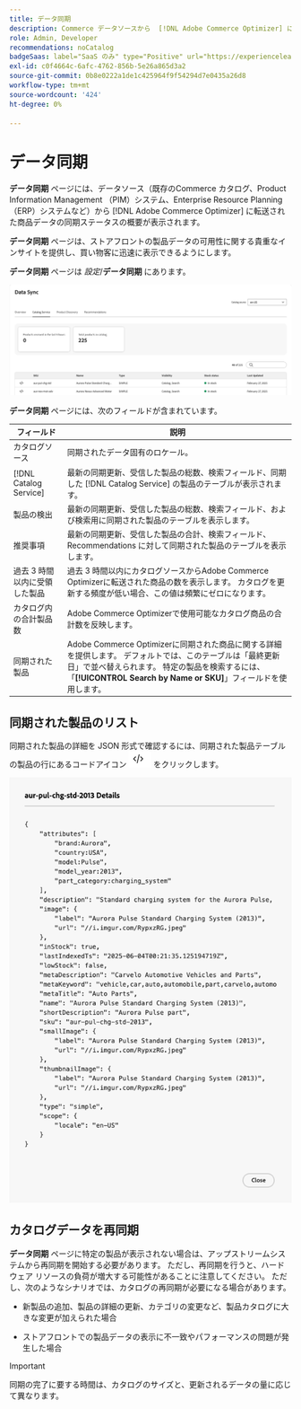 ```yaml
---
title: データ同期
description: Commerce データソースから  [!DNL Adobe Commerce Optimizer] に同期されているカタログデータを確認します。
role: Admin, Developer
recommendations: noCatalog
badgeSaas: label="SaaS のみ" type="Positive" url="https://experienceleague.adobe.com/en/docs/commerce/user-guides/product-solutions" tooltip="Adobe Commerce as a Cloud ServiceおよびAdobe Commerce Optimizer プロジェクトにのみ適用されます（Adobeで管理される SaaS インフラストラクチャ）。"
exl-id: c0f4664c-6afc-4762-856b-5e26a865d3a2
source-git-commit: 0b8e0222a1de1c425964f9f54294d7e0435a26d8
workflow-type: tm+mt
source-wordcount: '424'
ht-degree: 0%

---
```


# データ同期

**データ同期** ページには、データソース（既存のCommerce カタログ、Product Information Management （PIM）システム、Enterprise Resource Planning （ERP）システムなど）から [!DNL Adobe Commerce Optimizer] に転送された商品データの同期ステータスの概要が表示されます。

**データ同期** ページは、ストアフロントの製品データの可用性に関する貴重なインサイトを提供し、買い物客に迅速に表示できるようにします。

**データ同期** ページは *設定*/**データ同期** にあります。

![&#x200B; データ同期 &#x200B;](../assets/data-sync.png)

**データ同期** ページには、次のフィールドが含まれています。

| フィールド | 説明 |
|--- |--- |
| カタログソース | 同期されたデータ固有のロケール。 |
| [!DNL Catalog Service] | 最新の同期更新、受信した製品の総数、検索フィールド、同期した [!DNL Catalog Service] の製品のテーブルが表示されます。 |
| 製品の検出 | 最新の同期更新、受信した製品の総数、検索フィールド、および検索用に同期された製品のテーブルを表示します。 |
| 推奨事項 | 最新の同期更新、受信した製品の合計、検索フィールド、Recommendations に対して同期された製品のテーブルを表示します。 |
| 過去 3 時間以内に受領した製品 | 過去 3 時間以内にカタログソースからAdobe Commerce Optimizerに転送された商品の数を表示します。 カタログを更新する頻度が低い場合、この値は頻繁にゼロになります。 |
| カタログ内の合計製品数 | Adobe Commerce Optimizerで使用可能なカタログ商品の合計数を反映します。 |
| 同期された製品 | Adobe Commerce Optimizerに同期された商品に関する詳細を提供します。 デフォルトでは、このテーブルは「最終更新日」で並べ替えられます。 特定の製品を検索するには、「**[!UICONTROL Search by Name or SKU]**」フィールドを使用します。 |

## 同期された製品のリスト

同期された製品の詳細を JSON 形式で確認するには、同期された製品テーブルの製品の行にあるコードアイコン ![&#x200B; コードリンク &#x200B;](../assets/data-sync-details.png) をクリックします。

![Syncd 製品詳細 &#x200B;](../assets/synced-products.png)

## カタログデータを再同期

**データ同期** ページに特定の製品が表示されない場合は、アップストリームシステムから再同期を開始する必要があります。 ただし、再同期を行うと、ハードウェア リソースの負荷が増大する可能性があることに注意してください。 ただし、次のようなシナリオでは、カタログの再同期が必要になる場合があります。

- 新製品の追加、製品の詳細の更新、カテゴリの変更など、製品カタログに大きな変更が加えられた場合

- ストアフロントでの製品データの表示に不一致やパフォーマンスの問題が発生した場合

>[!IMPORTANT]
>
>同期の完了に要する時間は、カタログのサイズと、更新されるデータの量に応じて異なります。
